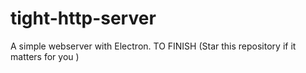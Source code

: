# tight-http-server
A simple webserver with Electron. 
TO FINISH (Star this repository if it matters for you )